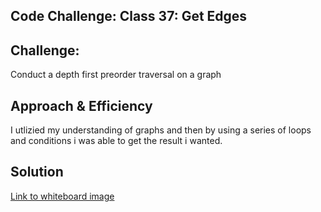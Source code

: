 ## Code Challenge: Class 37: Get Edges

## Challenge:
Conduct a depth first preorder traversal on a graph

## Approach & Efficiency
<!-- What approach did you take? Why? What is the Big O space/time for this approach? -->
I utlizied my understanding of graphs and then by using a series of loops and conditions i was able to get the result i wanted.

## Solution
<!-- Embedded whiteboard image -->
[Link to whiteboard image](../assets/codechallenge37.PNG)